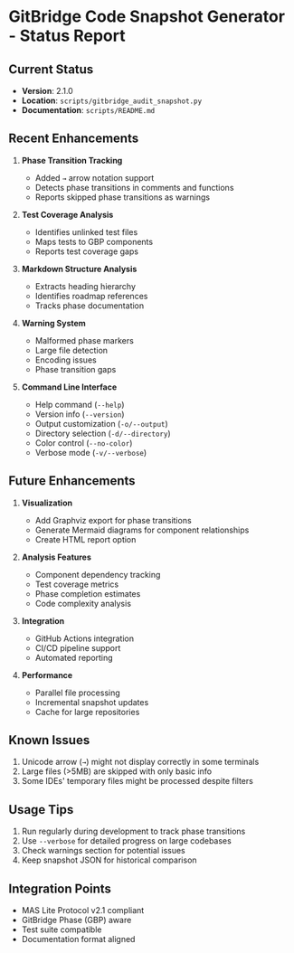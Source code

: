 # GitBridge Code Snapshot Generator - Status Report

## Current Status
- **Version**: 2.1.0
- **Location**: `scripts/gitbridge_audit_snapshot.py`
- **Documentation**: `scripts/README.md`

## Recent Enhancements
1. **Phase Transition Tracking**
   - Added `→` arrow notation support
   - Detects phase transitions in comments and functions
   - Reports skipped phase transitions as warnings

2. **Test Coverage Analysis**
   - Identifies unlinked test files
   - Maps tests to GBP components
   - Reports test coverage gaps

3. **Markdown Structure Analysis**
   - Extracts heading hierarchy
   - Identifies roadmap references
   - Tracks phase documentation

4. **Warning System**
   - Malformed phase markers
   - Large file detection
   - Encoding issues
   - Phase transition gaps

5. **Command Line Interface**
   - Help command (`--help`)
   - Version info (`--version`)
   - Output customization (`-o/--output`)
   - Directory selection (`-d/--directory`)
   - Color control (`--no-color`)
   - Verbose mode (`-v/--verbose`)

## Future Enhancements
1. **Visualization**
   - Add Graphviz export for phase transitions
   - Generate Mermaid diagrams for component relationships
   - Create HTML report option

2. **Analysis Features**
   - Component dependency tracking
   - Test coverage metrics
   - Phase completion estimates
   - Code complexity analysis

3. **Integration**
   - GitHub Actions integration
   - CI/CD pipeline support
   - Automated reporting

4. **Performance**
   - Parallel file processing
   - Incremental snapshot updates
   - Cache for large repositories

## Known Issues
1. Unicode arrow (`→`) might not display correctly in some terminals
2. Large files (>5MB) are skipped with only basic info
3. Some IDEs' temporary files might be processed despite filters

## Usage Tips
1. Run regularly during development to track phase transitions
2. Use `--verbose` for detailed progress on large codebases
3. Check warnings section for potential issues
4. Keep snapshot JSON for historical comparison

## Integration Points
- MAS Lite Protocol v2.1 compliant
- GitBridge Phase (GBP) aware
- Test suite compatible
- Documentation format aligned 